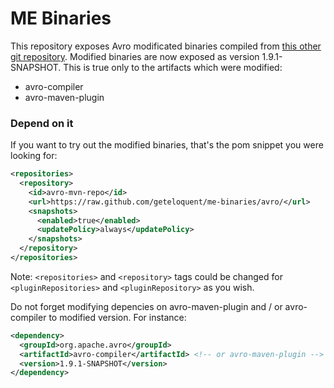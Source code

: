# ME Binaries

This repository exposes Avro modificated binaries compiled from
[this other git repository][modified-avro]. Modified binaries are now exposed as
version 1.9.1-SNAPSHOT. This is true only to the artifacts which were modified:

- avro-compiler
- avro-maven-plugin

### Depend on it

If you want to try out the modified binaries, that's the pom snippet you were
looking for:

```xml
<repositories>
  <repository>
    <id>avro-mvn-repo</id>
    <url>https://raw.github.com/geteloquent/me-binaries/avro/</url>
    <snapshots>
      <enabled>true</enabled>
      <updatePolicy>always</updatePolicy>
    </snapshots>
  </repository>
</repositories>
```

Note: `<repositories>` and `<repository>` tags could be changed for
`<pluginRepositories>` and `<pluginRepository>` as you wish.

Do not forget modifying depencies on avro-maven-plugin and / or avro-compiler to
modified version. For instance:

```xml
<dependency>
  <groupId>org.apache.avro</groupId>
  <artifactId>avro-compiler</artifactId> <!-- or avro-maven-plugin -->
  <version>1.9.1-SNAPSHOT</version>
</dependency>
```

[modified-avro]: https://github.com/geteloquent/avro
